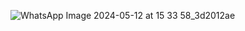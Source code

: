 ![WhatsApp Image 2024-05-12 at 15 33 58_3d2012ae](https://github.com/Avibhatnagar10/Finance-Dashboard/assets/91671078/1db8f537-edc1-4304-b3db-318dd3bb4486)
